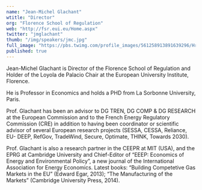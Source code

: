 ```yaml
---
name: "Jean-Michel Glachant"
wtitle: "Director"
org: "Florence School of Regulation"
web: "http://fsr.eui.eu/Home.aspx"
twitter: "jmglachant"
thumb: "/img/speakers/jmc.jpg"
full_image: "https://pbs.twimg.com/profile_images/561258913891639296/Hro6CFpW.jpeg"
published: true
---
```


Jean-Michel Glachant is Director of the Florence School of Regulation and Holder of the Loyola de Palacio Chair at the European University Institute, Florence.

He is Professor in Economics and holds a PHD from La Sorbonne University, Paris. 

Prof. Glachant has been an advisor to DG TREN, DG COMP & DG RESEARCH at the European Commission and to the French Energy Regulatory Commission (CRE) in addition to having been coordinator or scientific advisor of several European research projects (SESSA, CESSA, Reliance, EU- DEEP, RefGov, TradeWind, Secure, Optimate, THINK, Towards 2030).

Prof. Glachant is also a research partner in the CEEPR at MIT (USA), and the EPRG at Cambridge University and Chief-Editor of “EEEP: Economics of Energy and Environmental Policy”, a new journal of the International Association for Energy Economics. Latest books: “Building Competetive Gas Markets in the EU” (Edward Egar, 2013); “The Manufacturing of the Markets” (Cambridge University Press, 2014).